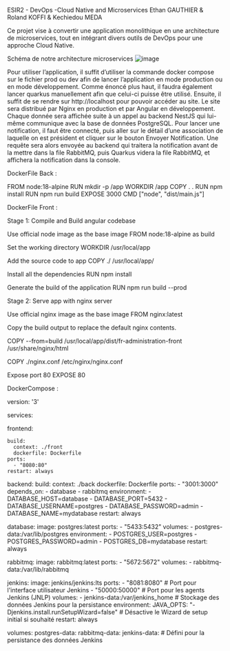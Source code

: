 ESIR2 - DevOps -Cloud Native and Microservices
Ethan GAUTHIER & Roland KOFFI & Kechiedou MEDA

Ce projet vise à convertir une application monolithique en une architecture de microservices, tout en intégrant divers outils de DevOps pour une approche Cloud Native.

Schéma de notre architecture microservices
![image](https://github.com/degrize/pullRequestDevopsCloudNative/assets/133746978/e3bc9aed-8a45-4e4a-a3c9-31129886464f)


Pour utiliser l’application, il suffit d’utiliser la commande docker compose
sur le fichier prod ou dev afin de lancer l’application en mode production ou en
mode développement.
Comme énoncé plus haut, il faudra également lancer quarkus
manuellement afin que celui-ci puisse être utilisé.
Ensuite, il suffit de se rendre sur http://localhost pour pouvoir accéder au
site. Le site sera distribué par Nginx en production et par Angular en
développement.
Chaque donnée sera affichée suite à un appel au backend NestJS qui
lui-même communique avec la base de données PostgreSQL.
Pour lancer une notification, il faut être connecté, puis aller sur le détail
d’une association de laquelle on est président et cliquer sur le bouton Envoyer
Notification. Une requête sera alors envoyée au backend qui traitera la notification
avant de la mettre dans la file RabbitMQ, puis Quarkus videra la file RabbitMQ, et
affichera la notification dans la console.

DockerFile Back :

FROM node:18-alpine
RUN mkdir -p /app
WORKDIR /app
COPY . .
RUN npm install
RUN npm run build
EXPOSE 3000
CMD ["node", "dist/main.js"]




DockerFile Front : 

Stage 1: Compile and Build angular codebase

 Use official node image as the base image
FROM node:18-alpine as build

 Set the working directory
WORKDIR /usr/local/app

 Add the source code to app
COPY ./ /usr/local/app/

 Install all the dependencies
RUN npm install

 Generate the build of the application
RUN npm run build --prod


 Stage 2: Serve app with nginx server

 Use official nginx image as the base image
FROM nginx:latest

 Copy the build output to replace the default nginx contents.
 
COPY --from=build /usr/local/app/dist/fr-administration-front /usr/share/nginx/html

COPY ./nginx.conf /etc/nginx/nginx.conf

 Expose port 80
EXPOSE 80



DockerCompose :

version: '3'

services:

  frontend:

    build:
      context: ./front
      dockerfile: Dockerfile
    ports:
      - "8080:80"
    restart: always

  backend:
    build:
      context: ./back
      dockerfile: Dockerfile
    ports:
      - "3001:3000"
    depends_on:
      - database
      - rabbitmq
    environment:
      - DATABASE_HOST=database
      - DATABASE_PORT=5432
      - DATABASE_USERNAME=postgres
      - DATABASE_PASSWORD=admin
      - DATABASE_NAME=mydatabase
    restart: always
    
  database:
    image: postgres:latest
    ports:
      - "5433:5432"
    volumes:
      - postgres-data:/var/lib/postgres
    environment:
      - POSTGRES_USER=postgres
      - POSTGRES_PASSWORD=admin
      - POSTGRES_DB=mydatabase
    restart: always

  rabbitmq:
    image: rabbitmq:latest
    ports:
      - "5672:5672"
    volumes:
      - rabbitmq-data:/var/lib/rabbitmq

  jenkins:
    image: jenkins/jenkins:lts
    ports:
      - "8081:8080"  # Port pour l'interface utilisateur Jenkins
      - "50000:50000"  # Port pour les agents Jenkins (JNLP)
    volumes:
      - jenkins-data:/var/jenkins_home  # Stockage des données Jenkins pour la persistance
    environment:
      JAVA_OPTS: "-Djenkins.install.runSetupWizard=false"  # Désactive le Wizard de setup initial si souhaité
    restart: always

volumes:
  postgres-data:
  rabbitmq-data:
  jenkins-data:  # Défini pour la persistance des données Jenkins

